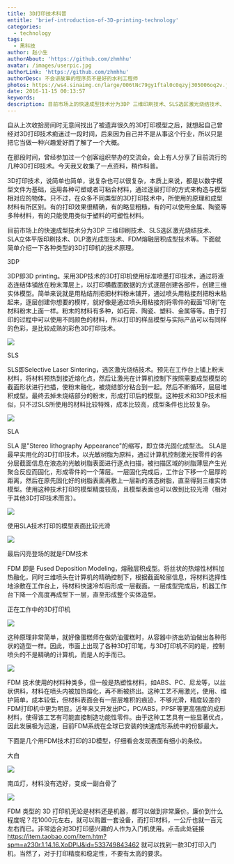 ```yaml
---
title: 3D打印技术科普
entitle: 'brief-introduction-of-3D-printing-technology'
categories:
  - technology
tags:
  - 黑科技
author: 赵小生
authorAbout: 'https://github.com/zhmhhu'
avatar: /images/userpic.jpg
authorLink: 'https://github.com/zhmhhu'
authorDesc: 不会讲故事的程序员不是好的水利工程师
photos: https://ws4.sinaimg.cn/large/006tNc79gy1ftal0c0qzyj305006oq2v.jpg
date: 2016-11-15 00:13:57
keywords:
description: 目前市场上的快速成型技术分为3DP 三维印刷技术、SLS选区激光烧结技术、 SLA立体平版印刷技术、DLP激光成型技术、FDM熔融层积成型技术等。
---
```


自从上次收拾房间时无意间找出了被遗弃很久的3D打印模型之后，就想起自己曾经对3D打印技术痴迷过一段时间，后来因为自己并不是从事这个行业，所以只是把它当做一种兴趣爱好而了解了一个大概。

在那段时间，曾经参加过一个创客组织举办的交流会，会上有人分享了目前流行的几种3D打印技术。今天我又收集了一点资料，稍作科普。

3D打印技术，说简单也简单，说复杂也可以很复杂，本质上来说，都是以数字模型文件为基础，运用各种可塑或者可粘合材料，通过逐层打印的方式来构造与模型相对应的物体。只不过，在众多不同类型的3D打印技术中，所使用的原理和成型材料有所区别。有的打印效果很精确，有的略显粗糙，有的可以使用金属、陶瓷等多种材料，有的只能使用类似于塑料的可塑性材料。

目前市场上的快速成型技术分为3DP 三维印刷技术、SLS选区激光烧结技术、 SLA立体平版印刷技术、DLP激光成型技术、FDM熔融层积成型技术等。下面就简单介绍一下各种类型的3D打印机的技术原理。

3DP

3DP即3D printing。采用3DP技术的3D打印机使用标准喷墨打印技术，通过将液态连结体铺放在粉末薄层上，以打印横截面数据的方式逐层创建各部件，创建三维实体模型。简单来说就是用粘结剂把把材料粉末铺开，通过喷头用粘接剂把粉末粘起来，逐层创建你想要的模样，就好像是通过喷头用粘接剂将零件的截面“印刷”在材料粉末上面一样。粉末的材料有多种，如石膏、陶瓷、塑料、金属等等。由于打印的过程中可以使用不同颜色的材料，所以打印的样品模型与实际产品可以有同样的色彩，是比较成熟的彩色3D打印技术。

![](https://ws1.sinaimg.cn/large/006tNc79gy1ftal0d1curj30go067gly.jpg)

SLS

SLS即Selective Laser Sintering，选区激光烧结技术。预先在工作台上铺上粉末材料，将材料预热到接近熔化点，然后让激光在计算机控制下按照需要成型模型的截面形状进行扫描，使粉末融化，被烧结部分粘合到一起。然后不断循环，层层堆积成型。最终去掉未烧结部分的粉末，形成打印后的模型。这种技术和3DP技术相似，只不过SLS所使用的材料比较特殊，成本比较高，成型条件也比较复杂。

![](https://ws1.sinaimg.cn/large/006tNc79gy1ftal0cvm6tj30cd06m3yq.jpg)

SLA

SLA 是"Stereo lithography Appearance"的缩写，即立体光固化成型法。 SLA是最早实用化的3D打印技术，以光敏树脂为原料，通过计算机控制激光按零件的各分层截面信息在液态的光敏树脂表面进行逐点扫描，被扫描区域的树脂薄层产生光聚合反应而固化，形成零件的一个薄层。一层固化完成后，工作台下移一个层厚的距离，然后在原先固化好的树脂表面再敷上一层新的液态树脂，直至得到三维实体模型。使用这种技术打印的模型精度较高，且模型表面也可以做到比较光滑（相对于其他3D打印技术而言）。

![](https://ws2.sinaimg.cn/large/006tNc79gy1ftal0clg10j30go07yjrs.jpg)

使用SLA技术打印的模型表面比较光滑

![](https://ws4.sinaimg.cn/large/006tNc79gy1ftal0bsozdj306o04izkb.jpg)

最后闪亮登场的就是FDM技术

FDM 即是 Fused Deposition Modeling，熔融层积成型。将丝状的热熔性材料加热融化，同时三维喷头在计算机的精确控制下，根据截面轮廓信息，将材料选择性地涂敷在工作台上，待材料快速冷却后形成一层截面。一层成型完成后，机器工作台下降一个高度再成型下一层，直至形成整个实体造型。

正在工作中的3D打印机

![](https://ws3.sinaimg.cn/large/006tNc79gy1ftal0c9vmvj306o050t90.jpg)

这种原理非常简单，就好像蛋糕师在做奶油蛋糕时，从容器中挤出奶油做出各种形状的造型一样。因此，市面上出现了各种3D打印笔，与3D打印机不同的是，控制喷头的不是精确的计算机，而是人的手而已。

![](https://ws2.sinaimg.cn/large/006tNc79gy1ftal0c5ay9j306o04n0sr.jpg)

FDM 技术使用的材料种类多，但一般是热塑性材料，如ABS、PC、尼龙等，以丝状供料，材料在喷头内被加热熔化，再不断被挤出。这种工艺不用激光，使用、维护简单，成本较低，但材料表面会有一层层堆积的痕迹，不够光滑，精度较差的FDM打印机中更为明显。近年来又开发出PC，PC/ABS，PPSF等更高强度的成形材料，使得该工艺有可能直接制造功能性零件。由于这种工艺具有一些显著优点，因此发展极为迅速，目前FDM系统在全球已安装的快速成形系统中的份额最大。

下面是几个用FDM技术打印的3D模型，仔细看会发现表面有细小的条纹。

大白

![](https://ws4.sinaimg.cn/large/006tNc79gy1ftal0c0qzyj305006oq2v.jpg)

南瓜灯，材料没有选好，变成一副白骨了

![](https://ws4.sinaimg.cn/large/006tNc79gy1ftal0bx4shj306o050mx3.jpg)

FDM 类型的 3D 打印机无论是材料还是机器，都可以做到非常廉价。廉价到什么程度呢？花1000元左右，就可以购置一套设备，而打印材料，一公斤也就一百元左右而已。非常适合对3D打印感兴趣的人作为入门机使用。点击此处链接 https://item.taobao.com/item.htm?spm=a230r.1.14.16.XoDPlJ&id=533749843462 就可以找到一款3D打印入门机，当然了，对于打印精度和稳定性，不要有太高的要求。